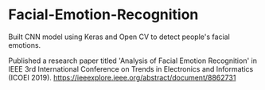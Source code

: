 # Facial-Emotion-Recognition

Built CNN model using Keras and Open CV to detect people's facial emotions. 

Published a research paper titled 'Analysis of Facial Emotion Recognition' in IEEE 3rd International Conference on Trends in Electronics and Informatics (ICOEI 2019). https://ieeexplore.ieee.org/abstract/document/8862731
